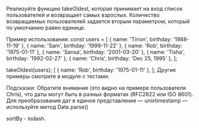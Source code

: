 Реализуйте функцию takeOldest, которая принимает на вход список пользователей и возвращает самых взрослых. 
Количество возвращаемых пользователей задается вторым параметром, который по умолчанию равен единице.

Пример использования:
const users = [
    { name: 'Tirion', birthday: '1988-11-19' },
    { name: 'Sam', birthday: '1999-11-22' },
    { name: 'Rob', birthday: '1975-01-11' },
    { name: 'Sansa', birthday: '2001-03-20' },
    { name: 'Tisha', birthday: '1992-02-27' },
    { name: 'Chris', birthday: 'Dec 25, 1995' },
];

takeOldest(users);
[
    { name: 'Rob', birthday: '1975-01-11' },
];
Другие примеры смотрите в модуле с тестами.

Подсказки:
Обратите внимание (это видно на примере пользователя Chris), 
что даты могут быть в разных форматах (RFC2822 или ISO 8601). 
Для преобразования дат в единое представление — unixtimestamp — используйте метод Date.parse()

sortBy - lodash.